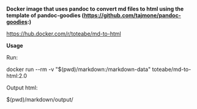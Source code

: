 **Docker image that uses pandoc to convert md files to html using the template of pandoc-goodies (https://github.com/tajmone/pandoc-goodies:)**

https://hub.docker.com/r/toteabe/md-to-html

**Usage**

Run: 

docker run --rm -v "$(pwd)/markdown:/markdown-data" toteabe/md-to-html:2.0

Output html: 

$(pwd)/markdown/output/
